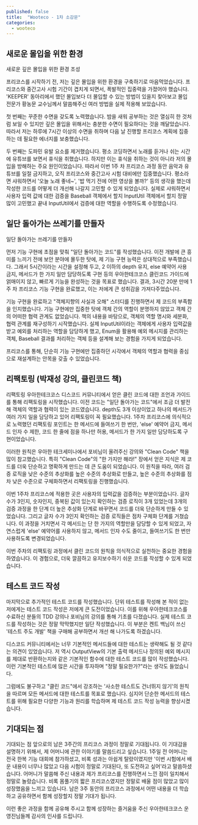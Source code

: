 ```yaml
---
published: false
title:  "Wooteco - 1차 소감문"
categories:
  - wooteco
---
```



## 새로운 몰입을 위한 환경

새로운 깊은 몰입을 위한 환경 조성

프리코스를 시작하기 전, 저는 깊은 몰입을 위한 환경을 구축하기로 마음먹었습니다. 프리코스와 중간고사 시험 기간이 겹치게 되면서, 폭발적인 집중력을 가졌어야 했습니다. 'KEEPER' 동아리에서 했던 몰입보다 더 몰입할 수 있는 방법이 있을지 찾아보고 몰입 전문가 황농문 교수님께서 말씀해주신 여러 방법을 실제 적용해 보았습니다.

첫 번째는 꾸준한 수면을 갖도록 노력했습니다. 밤을 새워 공부하는 것은 열심히 한 것처럼 보일 수 있지만 깊은 몰입을 위해서는 충분한 수면이 필요하다는 것을 깨달았습니다. 따라서 저는 하루에 7시간 이상의 수면을 취하며 다음 날 진행할 프리코스 계획에 집중하는 데 필요한 에너지를 보충했습니다. 

두 번째는 도파민 유발 요소를 제거했습니다. 평소 코딩하면서 노래를 듣거나 쉬는 시간에 유튜브를 보면서 휴식을 취했습니다. 하지만 이는 휴식을 취하는 것이 아니라 저의 몰입을 방해하는 주요 원인이었습니다. 따라서 이번 1주 차 프리코스 과정 동안 음악과 유튜브를 일절 금지하고, 오직 프리코스와 중간고사 시험 대비에만 집중했습니다. 평소라면 샤워하면서 '오늘 노래 좋네~', '밥 먹기 전에 어떤 영상을 볼까?' 등의 생각을 했는데 작성한 코드를 어떻게 더 개선해 나갈지 고민할 수 있게 되었습니다. 실제로 샤워하면서 사용자 입력 값에 대한 검증을 Baseball 객체에서 할지 InputUtil 객체에서 할지 정말 많이 고민했고 끝내 InputUtil에서 검증에 대한 역할을 수행하도록 수정했습니다.


## 일단 돌아가는 쓰레기를 만들자

일단 돌아가는 쓰레기를 만들자

먼저 기능 구현에 초점을 맞춰 "일단 돌아가는 코드"를 작성했습니다. 이전 개발에 큰 흥미를 느끼기 전에 보안 분야에 몰두한 탓에, 제 기능 구현 능력은 상대적으로 부족했습니다. 그래서 5시간이라는 시간을 설정해 두고, 2 이하의 depth 유지, else 예약어 사용 금지, 메서드가 한 가지 일만 담당하도록 구현 등의 우아한테크코스 클린코드 가이드에 얽매이지 않고, 빠르게 기능을 완성하는 것을 목표로 했습니다. 결과, 3시간 20분 만에 1주 차 프리코스 기능 구현을 완료했고, 이는 저에게 큰 성취감을 가져다주었습니다.

기능 구현을 완료하고 "객체지향의 사실과 오해" 스터디를 진행하면서 제 코드의 부족함을 인지했습니다. 기능 구현에만 집중한 탓에 객체 간의 역할이 분명하지 않았고 객체 간의 어떠한 협력 관계도 없었습니다. 책의 내용을 바탕으로, 객체의 역할 명시와 세분화, 협력 관계를 재구성하기 시작했습니다. 실제 InputUtil이라는 객체에게 사용자 입력값을 받고 예외를 처리하는 역할을 담당하게 했고, Enum을 활용해 예외 메시지를 관리하는 객체, Baseball 결과를 처리하는 객체 등을 설계해 보는 경험을 가지게 되었습니다.

프리코스를 통해, 단순히 기능 구현에만 집중하던 시각에서 객체의 역할과 협력을 중심으로 재설계하는 안목을 갖출 수 있었습니다.


## 리팩토링 (박재성 강의, 클린코드 책)
리팩토링
우아한테크코스 디스코드 커뮤니티에서 얻은 클린 코드에 대한 조언과 가이드를 통해 리팩토링을 시작했습니다. 이전 코드는 "일단 돌아가는 코드"에서 조금 더 발전해 객체의 역할과 협력이 있는 코드였습니다. depth도 3개 이상이었고 하나의 메서드가 여러 가지 일을 담당하고 있어 리팩토링이 꼭 필요했습니다. 1주차 프리코스에 의식적으로 노력했던 리팩토링 포인트는 한 메서드에 들여쓰기 한 번만, 'else' 예약어 금지, 메서드 인자 수 제한, 코드 한 줄에 점을 하나만 허용, 메서드가 한 가지 일만 담당하도록 구현이었습니다.

이러한 원칙은 우아한 테크세미나에서 포비님이 올려주신 강의와 "Clean Code" 책을 많이 참고했습니다. 특히 "Clean Code"의 "한 가지만 해라!" 장에서 얻은 지식은 제 코드를 더욱 단순하고 명확하게 만드는 데 큰 도움이 되었습니다. 이 원칙을 따라, 여러 검증 로직을 낮은 수준의 추상화를 높은 수준의 추상화로 만들고, 높은 수준의 추상화를 점차 낮은 수준으로 구체화하면서 리팩토링을 진행했습니다.

이번 1주차 프리코스에 적용한 곳은 사용자의 입력값을 검증하는 부분이었습니다. 글자 수가 3인지, 숫자인지, 중복된 값이 있는지 확인하는 검증 로직이 3개 있었는데 3개의 검증 과정을 한 단계 더 높은 추상화 단계로 바꾸면서 코드를 더욱 단순하게 만들 수 있었습니다. 그리고 글자 수가 3인지 확인하는 검증 로직들은 점차 구체화 단계를 거쳤습니다. 이 과정을 거치면서 각 메서드는 단 한 가지의 역할만을 담당할 수 있게 되었고, 자연스럽게 'else' 예약어를 사용하지 않고, 메서드 인자 수도 줄이고, 들여쓰기도 한 번만 사용하도록 변경되었습니다.

이번 주차의 리팩토링 과정에서 클린 코드의 원칙을 의식적으로 실천하는 중요한 경험을 하였습니다. 이 경험으로, 더욱 깔끔하고 유지보수하기 쉬운 코드를 작성할 수 있게 되었습니다.


## 테스트 코드 작성

마지막으로 추가적인 테스트 코드를 작성했습니다. 단위 테스트를 작성해 본 적이 없는 저에게는 테스트 코드 작성은 저에게 큰 도전이었습니다. 이를 위해 우아한테크코스를 수료하신 분들의 TDD 강의나 포비님의 강의를 통해 기초를 다졌습니다. 실제 테스트 코드를 작성하는 것은 정말 막막했지만 일단 작성했습니다. 이 부분은 켄트 백님이 쓰신 '테스트 주도 개발' 책을 구매해 공부하면서 개선 해 나가도록 하겠습니다.

디스코드 커뮤니티에서는 너무 기본적인 메서드들에 대한 테스트는 생략해도 될 것 같다는 의견이 있었습니다. 저 역시 OutputView의 기본 출력 메서드나 정의된 예외 메시지를 제대로 반환하는지와 같은 기본적인 함수에 대한 테스트 코드를 많이 작성했습니다. 이런 기본적인 테스트에 많은 시간을 투자하며 "정말 필요한가?"라는 생각도 들었습니다.

그럼에도 불구하고 "클린 코드"에서 강조하는 '사소한 테스트도 건너뛰지 않기'의 원칙을 따르며 모든 메서드에 대한 테스트를 목표로 했습니다. 심지어 단순한 메서드의 테스트를 위해 필요한 다양한 기능과 원리를 학습하며 제 테스트 코드 작성 능력을 향상시켰습니다.

## 기대되는 점

기대되는 점
앞으로의 남은 3주간의 프리코스 과정이 정말로 기대됩니다. 이 기대감을 설명하기 위해서, 제 어머니에 관한 이야기를 말씀드리고 싶습니다. 1주일 전 어머니는 전국 한복 기능 대회에 참가하셨고, 비록 성과는 아쉽게 탈랐이였지만 '이번 시험에서 배운 내용이 너무나 많았고 다음 시험이 정말로 기대된다, 또 도전하고 싶어'라고 말씀하셨습니다. 어머니가 말씀해 주신 내용과 제가 프리코스를 진행하면서 느낀 점이 일치해서 정말로 놀랐습니다. 비록 몸풀기의 짧은 프리코스였지만 정말로 배울 점이 많았고 많이 성장했음을 느끼고 있습니다. 남은 3주 동안의 프리코스 과정에서 어떤 내용을 더 학습하고 공유하면서 함께 성장할지 정말 기대가 됩니다.

이런 좋은 과정을 함께 공유해 주시고 함께 성장하는 즐거움을 주신 우아한테크코스 운영진님들께 감사의 인사를 드립니다.

